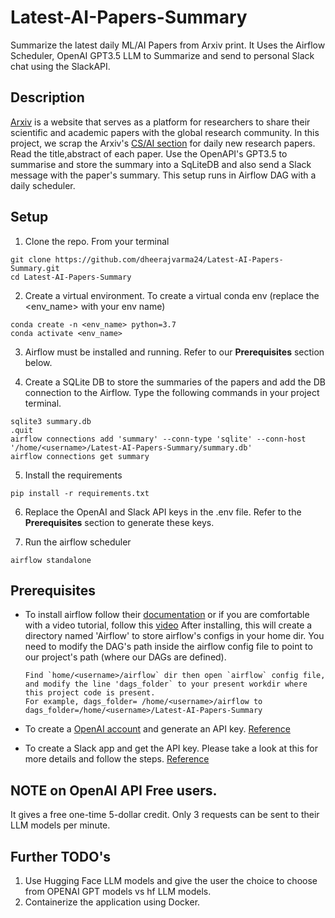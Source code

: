 # Latest-AI-Papers-Summary
Summarize the latest daily ML/AI Papers from Arxiv print. It Uses the Airflow Scheduler, OpenAI GPT3.5 LLM to Summarize and send to personal Slack chat using the SlackAPI.

## Description
[Arxiv](https://arxiv.org/) is a website that serves as a platform for researchers to share their scientific and academic papers with the global research community. In this project, we scrap the Arxiv's [CS/AI section](https://arxiv.org/list/cs.AI/new) for daily new research papers. Read the title,abstract of each paper. Use the OpenAPI's GPT3.5 to summarise and store the summary into a SqLiteDB and also send a Slack message with the paper's summary. This setup runs in Airflow DAG with a daily scheduler.

## Setup
1. Clone the repo. From your terminal
~~~    
git clone https://github.com/dheerajvarma24/Latest-AI-Papers-Summary.git
cd Latest-AI-Papers-Summary
~~~

2. Create a virtual environment. To create a virtual conda env (replace the <env_name> with your env name)
~~~
conda create -n <env_name> python=3.7
conda activate <env_name>
~~~

3. Airflow must be installed and running. Refer to our **Prerequisites** section below.

4. Create a SQLite DB to store the summaries of the papers and add the DB connection to the Airflow.
Type the following commands in your project terminal.
~~~
sqlite3 summary.db
.quit
airflow connections add 'summary' --conn-type 'sqlite' --conn-host '/home/<username>/Latest-AI-Papers-Summary/summary.db'
airflow connections get summary
~~~

5. Install the requirements
~~~
pip install -r requirements.txt
~~~

6. Replace the OpenAI and Slack API keys in the .env file. Refer to the **Prerequisites** section to generate these keys.

7. Run the airflow scheduler
~~~
airflow standalone
~~~



## Prerequisites

* To install airflow follow their [documentation](https://airflow.apache.org/docs/apache-airflow/stable/start.html) or if you are comfortable with a video tutorial, follow this [video](https://youtu.be/s-r2gEr7YW4?si=Q4maK_j38RO9vwSQ&t=104)
  After installing, this will create a directory named 'Airflow' to store airflow's configs in your home dir. You need to modify the DAG's path inside the airflow config file to point to our project's path (where our DAGs are defined).
  ```
  Find `home/<username>/airflow` dir then open `airflow` config file, and modify the line 'dags_folder` to your present workdir where this project code is present.
  For example, dags_folder= /home/<username>/airflow to dags_folder=/home/<username>/Latest-AI-Papers-Summary
  ```

* To create a [OpenAI account](https://openai.com/) and generate an API key. [Reference](https://www.youtube.com/watch?v=nafDyRsVnXU&ab_channel=TutorialsHub )
  
* To create a Slack app and get the API key. Please take a look at this for more details and follow the steps. [Reference](https://codeflex.co/send-message-to-slack-with-python/)


## NOTE on OpenAI API Free users.
It gives a free one-time 5-dollar credit.
Only 3 requests can be sent to their LLM models per minute.

## Further TODO's
1. Use Hugging Face LLM models and give the user the choice to choose from OPENAI GPT models vs hf LLM models.
2. Containerize the application using Docker.